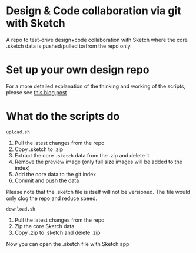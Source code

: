 # Design & Code collaboration via git with Sketch
A repo to test-drive design+code collaboration with Sketch where the core .sketch data is pushed/pulled to/from the repo only.

# Set up your own design repo
For a more detailed explanation of the thinking and working of the scripts, please see [this blog post](https://blog.blended.io/how-to-use-sketch-with-git-the-right-way/)

# What do the scripts do
`upload.sh`
1. Pull the latest changes from the repo
2. Copy .sketch to .zip
3. Extract the core `.sketch` data from the .zip and delete it
4. Remove the preview image (only full size images will be added to the index)
5. Add the core data to the git index
6. Commit and push the data

Please note that the .sketch file is itself will not be versioned. The file would only clog the repo and reduce speed.

`download.sh`
1. Pull the latest changes from the repo
2. Zip the core Sketch data
3. Copy .zip to .sketch and delete .zip

Now you can open the .sketch file with Sketch.app
